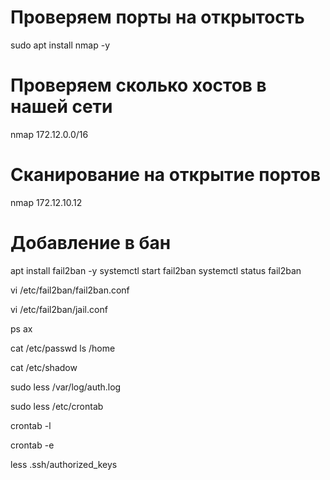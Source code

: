 # Проверяем порты на открытость

sudo apt install nmap -y

# Проверяем сколько хостов в нашей сети

nmap 172.12.0.0/16

# Сканирование на открытие портов

nmap 172.12.10.12

# Добавление в бан

apt install fail2ban -y
systemctl start fail2ban
systemctl status fail2ban

<!-- Настройки в /etc/fail2ban -->

vi /etc/fail2ban/fail2ban.conf

<!-- Правила банов регулируются тут -->

vi /etc/fail2ban/jail.conf

ps ax

<!-- Обратите внимание, откуда были запущены процессы.
Посмотреть пользователей: -->

cat /etc/passwd
ls /home

<!-- пользователи с паролями -->

cat /etc/shadow

<!-- Посмотреть неудачные попытки аутентификации: -->

sudo less /var/log/auth.log

<!-- Посмотреть crontab: -->

sudo less /etc/crontab

<!-- Посмотреть локальный crontab: -->

crontab -l

<!-- Редактировать локальный crontab: -->

crontab -e

<!-- Посмотреть ssh-ключи: -->

less .ssh/authorized_keys
